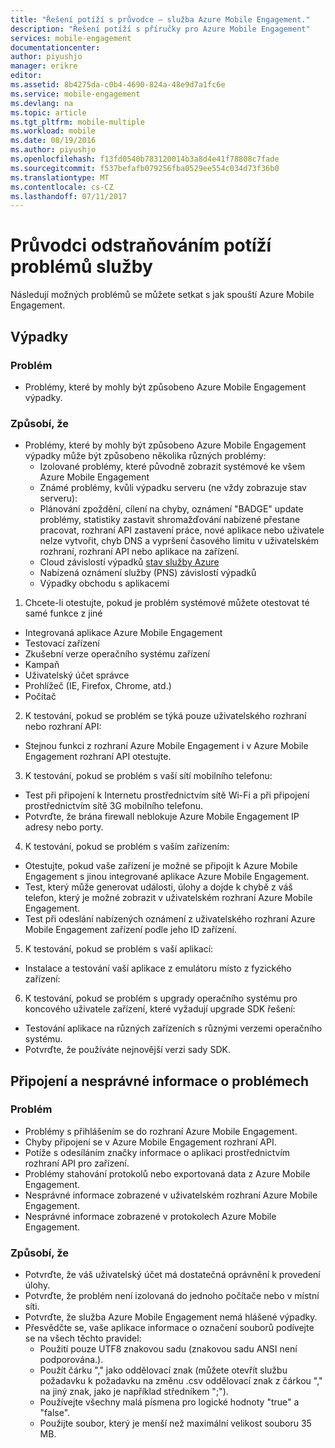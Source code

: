 ```yaml
---
title: "Řešení potíží s průvodce – služba Azure Mobile Engagement."
description: "Řešení potíží s příručky pro Azure Mobile Engagement"
services: mobile-engagement
documentationcenter: 
author: piyushjo
manager: erikre
editor: 
ms.assetid: 8b4275da-c0b4-4690-824a-48e9d7a1fc6e
ms.service: mobile-engagement
ms.devlang: na
ms.topic: article
ms.tgt_pltfrm: mobile-multiple
ms.workload: mobile
ms.date: 08/19/2016
ms.author: piyushjo
ms.openlocfilehash: f13fd0540b783120014b3a8d4e41f78808c7fade
ms.sourcegitcommit: f537befafb079256fba0529ee554c034d73f36b0
ms.translationtype: MT
ms.contentlocale: cs-CZ
ms.lasthandoff: 07/11/2017
---
```

# <a name="troubleshooting-guide-for-service-issues"></a>Průvodci odstraňováním potíží problémů služby
Následují možných problémů se můžete setkat s jak spouští Azure Mobile Engagement.

## <a name="service-outages"></a>Výpadky
### <a name="issue"></a>Problém
* Problémy, které by mohly být způsobeno Azure Mobile Engagement výpadky.

### <a name="causes"></a>Způsobí, že
* Problémy, které by mohly být způsobeno Azure Mobile Engagement výpadky může být způsobeno několika různých problémy:
  * Izolované problémy, které původně zobrazit systémové ke všem Azure Mobile Engagement
  * Známé problémy, kvůli výpadku serveru (ne vždy zobrazuje stav serveru):
  * Plánování zpoždění, cílení na chyby, oznámení "BADGE" update problémy, statistiky zastavit shromažďování nabízené přestane pracovat, rozhraní API zastavení práce, nové aplikace nebo uživatele nelze vytvořit, chyb DNS a vypršení časového limitu v uživatelském rozhraní, rozhraní API nebo aplikace na zařízení.
  * Cloud závislostí výpadků [stav služby Azure](http://status.azure.com/)
  * Nabízená oznámení služby (PNS) závislostí výpadků
  * Výpadky obchodu s aplikacemi

1) Chcete-li otestujte, pokud je problém systémové můžete otestovat té samé funkce z jiné

* Integrovaná aplikace Azure Mobile Engagement
* Testovací zařízení
* Zkušební verze operačního systému zařízení
* Kampaň
* Uživatelský účet správce
* Prohlížeč (IE, Firefox, Chrome, atd.)
* Počítač

2) K testování, pokud se problém se týká pouze uživatelského rozhraní nebo rozhraní API:

* Stejnou funkci z rozhraní Azure Mobile Engagement i v Azure Mobile Engagement rozhraní API otestujte.

3) K testování, pokud se problém s vaší sítí mobilního telefonu:

* Test při připojení k Internetu prostřednictvím sítě Wi-Fi a při připojení prostřednictvím sítě 3G mobilního telefonu.
* Potvrďte, že brána firewall neblokuje Azure Mobile Engagement IP adresy nebo porty.

4) K testování, pokud se problém s vaším zařízením:

* Otestujte, pokud vaše zařízení je možné se připojit k Azure Mobile Engagement s jinou integrované aplikace Azure Mobile Engagement.
* Test, který může generovat události, úlohy a dojde k chybě z váš telefon, který je možné zobrazit v uživatelském rozhraní Azure Mobile Engagement. 
* Test při odeslání nabízených oznámení z uživatelského rozhraní Azure Mobile Engagement zařízení podle jeho ID zařízení. 

5) K testování, pokud se problém s vaší aplikací:

* Instalace a testování vaší aplikace z emulátoru místo z fyzického zařízení:

6) K testování, pokud se problém s upgrady operačního systému pro koncového uživatele zařízení, které vyžadují upgrade SDK řešení:

* Testování aplikace na různých zařízeních s různými verzemi operačního systému.
* Potvrďte, že používáte nejnovější verzi sady SDK.

## <a name="connectivity-and-incorrect-information-issues"></a>Připojení a nesprávné informace o problémech
### <a name="issue"></a>Problém
* Problémy s přihlášením se do rozhraní Azure Mobile Engagement.
* Chyby připojení se v Azure Mobile Engagement rozhraní API.
* Potíže s odesíláním značky informace o aplikaci prostřednictvím rozhraní API pro zařízení.
* Problémy stahování protokolů nebo exportovaná data z Azure Mobile Engagement.
* Nesprávné informace zobrazené v uživatelském rozhraní Azure Mobile Engagement.
* Nesprávné informace zobrazené v protokolech Azure Mobile Engagement.

### <a name="causes"></a>Způsobí, že
* Potvrďte, že váš uživatelský účet má dostatečná oprávnění k provedení úlohy.
* Potvrďte, že problém není izolovaná do jednoho počítače nebo v místní síti.
* Potvrďte, že služba Azure Mobile Engagement nemá hlášené výpadky.
* Přesvědčte se, vaše aplikace informace o označení souborů podívejte se na všech těchto pravidel:
  * Použití pouze UTF8 znakovou sadu (znakovou sadu ANSI není podporována.).
  * Použít čárku "," jako oddělovací znak (můžete otevřít službu požadavku k požadavku na změnu .csv oddělovací znak z čárkou "," na jiný znak, jako je například středníkem ";").
  * Používejte všechny malá písmena pro logické hodnoty "true" a "false".
  * Použijte soubor, který je menší než maximální velikost souboru 35 MB.

